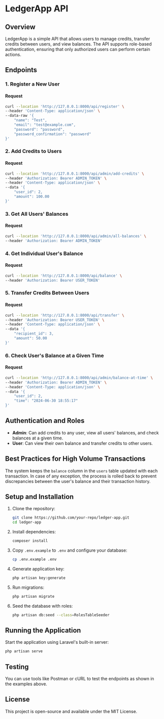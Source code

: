 
# LedgerApp API

## Overview

LedgerApp is a simple API that allows users to manage credits, transfer credits between users, and view balances. The API supports role-based authentication, ensuring that only authorized users can perform certain actions.

## Endpoints

### 1. Register a New User

#### Request
```sh
curl --location 'http://127.0.0.1:8000/api/register' \
--header 'Content-Type: application/json' \
--data-raw '{
    "name": "Test",
    "email": "test@example.com",
    "password": "password",
    "password_confirmation": "password"
}'
```

### 2. Add Credits to Users

#### Request
```sh
curl --location 'http://127.0.0.1:8000/api/admin/add-credits' \
--header 'Authorization: Bearer ADMIN_TOKEN' \
--header 'Content-Type: application/json' \
--data '{
    "user_id": 2,
    "amount": 100.00
}'
```

### 3. Get All Users' Balances

#### Request
```sh
curl --location 'http://127.0.0.1:8000/api/admin/all-balances' \
--header 'Authorization: Bearer ADMIN_TOKEN'
```

### 4. Get Individual User's Balance

#### Request
```sh
curl --location 'http://127.0.0.1:8000/api/balance' \
--header 'Authorization: Bearer USER_TOKEN'
```

### 5. Transfer Credits Between Users

#### Request
```sh
curl --location 'http://127.0.0.1:8000/api/transfer' \
--header 'Authorization: Bearer USER_TOKEN' \
--header 'Content-Type: application/json' \
--data '{
    "recipient_id": 3,
    "amount": 50.00
}'
```

### 6. Check User's Balance at a Given Time

#### Request
```sh
curl --location 'http://127.0.0.1:8000/api/admin/balance-at-time' \
--header 'Authorization: Bearer ADMIN_TOKEN' \
--header 'Content-Type: application/json' \
--data '{
    "user_id": 2,
    "time": "2024-06-30 18:55:17"
}'
```

## Authentication and Roles

- **Admin**: Can add credits to any user, view all users' balances, and check balances at a given time.
- **User**: Can view their own balance and transfer credits to other users.

## Best Practices for High Volume Transactions

The system keeps the `balance` column in the `users` table updated with each transaction. In case of any exception, the process is rolled back to prevent discrepancies between the user's balance and their transaction history.

## Setup and Installation

1. Clone the repository:
    ```sh
    git clone https://github.com/your-repo/ledger-app.git
    cd ledger-app
    ```

2. Install dependencies:
    ```sh
    composer install
    ```

3. Copy `.env.example` to `.env` and configure your database:
    ```sh
    cp .env.example .env
    ```

4. Generate application key:
    ```sh
    php artisan key:generate
    ```

5. Run migrations:
    ```sh
    php artisan migrate
    ```

6. Seed the database with roles:
    ```sh
    php artisan db:seed --class=RolesTableSeeder
    ```

## Running the Application

Start the application using Laravel's built-in server:
```sh
php artisan serve
```

## Testing

You can use tools like Postman or cURL to test the endpoints as shown in the examples above.

## License

This project is open-source and available under the MIT License.
